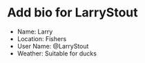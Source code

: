 # Add bio for LarryStout
* Name: Larry
* Location: Fishers
* User Name: @LarryStout
* Weather: Suitable for ducks
